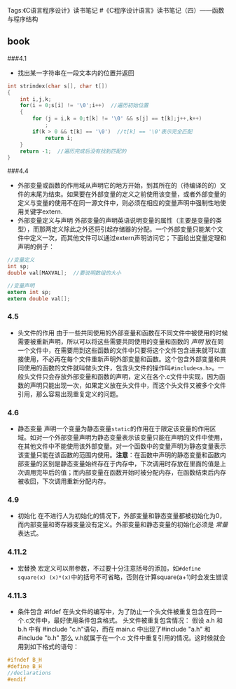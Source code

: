﻿Tags:《C语言程序设计》读书笔记
#《C程序设计语言》读书笔记（四）——函数与程序结构
## book
###4.1
- 找出某一字符串在一段文本内的位置并返回

``` c
int strindex(char s[], char t[])
{
	int i,j,k;
	for(i = 0;s[i] != '\0';i++)  //遍历初始位置
	{
		for (j = i,k = 0;t[k] != '\0' && s[j] == t[k];j++,k++)
			;
		if(k > 0 && t[k] == '\0')  //t[k] == '\0'表示完全匹配
			return i;
	}
	return -1;  //遍历完成后没有找到匹配的
}
```

###4.4
- 外部变量或函数的作用域从声明它的地方开始，到其所在的（待编译的的）文件的末尾为结束。如果要在外部变量的定义之前使用该变量，或者外部变量的定义与变量的使用不在同一源文件中，则必须在相应的变量声明中强制性地使用关键字extern.
- 外部变量定义与声明
外部变量的声明英语说明变量的属性（主要是变量的类型），而那两定义除此之外还将引起存储器的分配。一个外部变量只能某个文件中定义一次，而其他文件可以通过extern声明访问它；下面给出变量定理和声明的例子：
``` c
//变量定义
int sp;
double val[MAXVAL];  //要说明数组的大小

//变量声明
extern int sp;
extern double val[];
```
### 4.5
- 头文件的作用
由于一些共同使用的外部变量和函数在不同文件中被使用的时候需要被重新声明，所以可以将这些需要共同使用的变量和函数的 *声明* 放在同一个文件中，在需要用到这些函数的文件中只要将这个文件包含进来就可以直接使用，不必再在每个文件重新声明外部变量和函数。这个包含外部变量和共同使用的函数的文件就叫做头文件，包含头文件的操作叫`#include<a.h>`。一般头文件只会存放外部变量和函数的声明，定义在各个.c文件中实现，因为函数的声明只能出现一次，如果定义放在头文件中，而这个头文件又被多个文件引用，那么容易出现重复定义的问题。
### 4.6
- 静态变量
声明一个变量为静态变量`static`的作用在于限定该变量的作用区域。如对一个外部变量声明为静态变量表示该变量只能在声明的文件中使用，在其他文件中不能使用该外部变量。对一个函数中的变量声明为静态变量表示该变量只能在该函数的范围内使用。**注意**：在函数中声明的静态变量和函数内部变量的区别是静态变量始终存在于内存中，下次调用时存放在里面的值是上次调用完毕后的值；而内部变量在函数开始时被分配内存，在函数结束后内存被收回，下次调用重新分配内存。
### 4.9
- 初始化
在不进行人为初始化的情况下，外部变量和静态变量都被初始化为0，而内部变量和寄存器变量没有定义。外部变量和静态变量的初始化必须是 *常量* 表达式。
### 4.11.2
- 宏替换
宏定义可以带参数，不过要十分注意括号的添加，如`#define square(x) (x)*(x)`中的括号不可省略，否则在计算square(a+1)时会发生错误
### 4.11.3
- 条件包含 #ifdef
在头文件的编写中，为了防止一个头文件被重复包含在同一个.c文件中，最好使用条件包含格式。
头文件被重复包含情况：
假设 a.h 和 b.h 中有 \#include "c.h"语句，而在 main.c 中出现了\#include "a.h" 和\#include "b.h" 那么 v.h就属于在一个.c 文件中重复引用的情况。这时候就会用到如下格式的语句：
``` c
#ifndef B_H
#define B_H
//declarations
#endif
```



